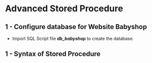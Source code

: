 # Advanced Stored Procedure

## 1 - Configure database for Website Babyshop

* Import SQL Script file ***db_babyshop*** to create the database.

## 1 - Syntax of Stored Procedure